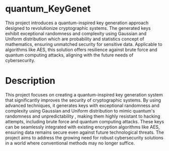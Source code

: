 ﻿# quantum_KeyGenet
This project introduces a quantum-inspired key generation approach designed to revolutionize cryptographic systems. The generated keys exhibit exceptional randomness and complexity using Gaussian and Uniform distribution which are probability and statistics concept of mathematics, ensuring unmatched security for sensitive data. Applicable to algorithms like AES, this solution offers resilience against brute force and quantum computing attacks, aligning with the future needs of cybersecurity.
# Description 
This project focuses on creating a quantum-inspired key generation system that significantly improves the security of cryptographic systems. By using advanced techniques, it generates keys with exceptional randomness and complexity using Gaussian and Uniform distribution to mimic quantum's randomness and unpredictability , making them highly resistant to hacking attempts, including brute force and quantum computing attacks. These keys can be seamlessly integrated with existing encryption algorithms like AES, ensuring data remains secure even against future technological threats. The project aims to address the growing need for robust cybersecurity solutions in a world where conventional methods may no longer suffice.
